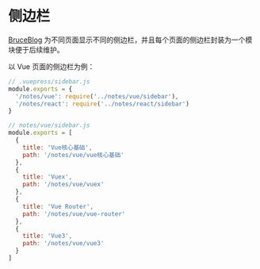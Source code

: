 # 侧边栏

[BruceBlog](https://brucecai55520.gitee.io/bruceblogpages/) 为不同页面显示不同的侧边栏，并且每个页面的侧边栏封装为一个模块便于后续维护。

以 Vue 页面的侧边栏为例：

```js
// .vuepress/sidebar.js
module.exports = {
  '/notes/vue': require('../notes/vue/sidebar'),
  '/notes/react': require('../notes/react/sidebar')
}
```

```js
// notes/vue/sidebar.js
module.exports = [
  {
    title: 'Vue核心基础',
    path: '/notes/vue/vue核心基础'
  },
  {
    title: 'Vuex',
    path: '/notes/vue/vuex'
  },
  {
    title: 'Vue Router',
    path: '/notes/vue/vue-router'
  },
  {
    title: 'Vue3',
    path: '/notes/vue/vue3'
  }
]
```
